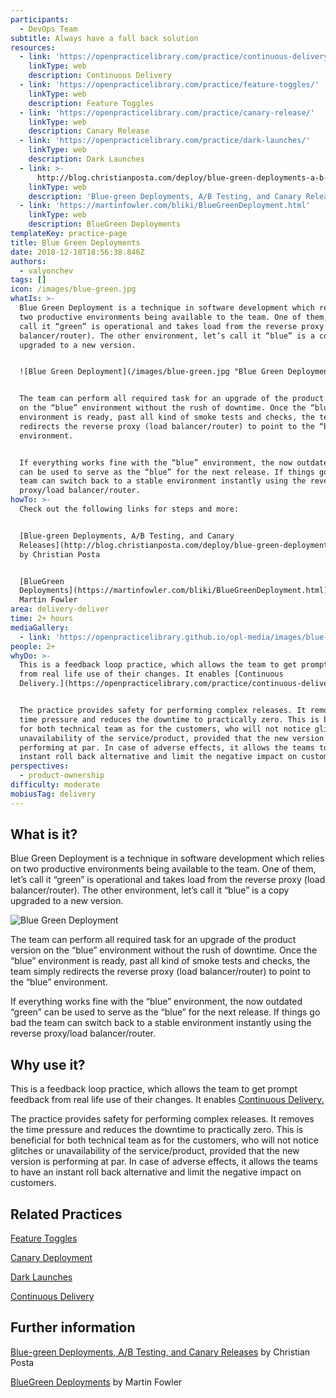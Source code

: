 ```yaml
---
participants:
  - DevOps Team
subtitle: Always have a fall back solution
resources:
  - link: 'https://openpracticelibrary.com/practice/continuous-delivery/'
    linkType: web
    description: Continuous Delivery
  - link: 'https://openpracticelibrary.com/practice/feature-toggles/'
    linkType: web
    description: Feature Toggles
  - link: 'https://openpracticelibrary.com/practice/canary-release/'
    linkType: web
    description: Canary Release
  - link: 'https://openpracticelibrary.com/practice/dark-launches/'
    linkType: web
    description: Dark Launches
  - link: >-
      http://blog.christianposta.com/deploy/blue-green-deployments-a-b-testing-and-canary-releases/
    linkType: web
    description: 'Blue-green Deployments, A/B Testing, and Canary Releases'
  - link: 'https://martinfowler.com/bliki/BlueGreenDeployment.html'
    linkType: web
    description: BlueGreen Deployments
templateKey: practice-page
title: Blue Green Deployments
date: 2018-12-18T18:56:38.846Z
authors:
  - valyonchev
tags: []
icon: /images/blue-green.jpg
whatIs: >-
  Blue Green Deployment is a technique in software development which relies on
  two productive environments being available to the team. One of them, let’s
  call it “green” is operational and takes load from the reverse proxy (load
  balancer/router). The other environment, let’s call it “blue” is a copy
  upgraded to a new version.


  ![Blue Green Deployment](/images/blue-green.jpg "Blue Green Deployment")


  The team can perform all required task for an upgrade of the product version
  on the “blue” environment without the rush of downtime. Once the “blue”
  environment is ready, past all kind of smoke tests and checks, the team simply
  redirects the reverse proxy (load balancer/router) to point to the “blue”
  environment.


  If everything works fine with the “blue” environment, the now outdated “green”
  can be used to serve as the “blue” for the next release. If things go bad the
  team can switch back to a stable environment instantly using the reverse
  proxy/load balancer/router.
howTo: >-
  Check out the following links for steps and more:


  [Blue-green Deployments, A/B Testing, and Canary
  Releases](http://blog.christianposta.com/deploy/blue-green-deployments-a-b-testing-and-canary-releases/)
  by Christian Posta


  [BlueGreen
  Deployments](https://martinfowler.com/bliki/BlueGreenDeployment.html) by
  Martin Fowler
area: delivery-deliver
time: 2+ hours
mediaGallery:
  - link: 'https://openpracticelibrary.github.io/opl-media/images/blue-green.jpg'
people: 2+
whyDo: >-
  This is a feedback loop practice, which allows the team to get prompt feedback
  from real life use of their changes. It enables [Continuous
  Delivery.](https://openpracticelibrary.com/practice/continuous-delivery/)


  The practice provides safety for performing complex releases. It removes the
  time pressure and reduces the downtime to practically zero. This is beneficial
  for both technical team as for the customers, who will not notice glitches or
  unavailability of the service/product, provided that the new version is
  performing at par. In case of adverse effects, it allows the teams to have an
  instant roll back alternative and limit the negative impact on customers.
perspectives:
  - product-ownership
difficulty: moderate
mobiusTag: delivery
---
```

## What is it?

Blue Green Deployment is a technique in software development which relies on two productive environments being available to the team. One of them, let’s call it “green” is operational and takes load from the reverse proxy (load balancer/router). The other environment, let’s call it “blue” is a copy upgraded to a new version.

![Blue Green Deployment](/images/blue-green.jpg "Blue Green Deployment")

The team can perform all required task for an upgrade of the product version on the “blue” environment without the rush of downtime. Once the “blue” environment is ready, past all kind of smoke tests and checks, the team simply redirects the reverse proxy (load balancer/router) to point to the “blue” environment.

If everything works fine with the “blue” environment, the now outdated “green” can be used to serve as the “blue” for the next release. If things go bad the team can switch back to a stable environment instantly using the reverse proxy/load balancer/router.

## Why use it?

This is a feedback loop practice, which allows the team to get prompt feedback from real life use of their changes. It enables [Continuous Delivery.](https://openpracticelibrary.com/practice/continuous-delivery/)

The practice provides safety for performing complex releases. It removes the time pressure and reduces the downtime to practically zero. This is beneficial for both technical team as for the customers, who will not notice glitches or unavailability of the service/product, provided that the new version is performing at par. In case of adverse effects, it allows the teams to have an instant roll back alternative and limit the negative impact on customers.

## Related Practices

[Feature Toggles](https://openpracticelibrary.com/practice/feature-toggles/)

[Canary Deployment ](https://openpracticelibrary.com/practice/canary-release/)

[Dark Launches](https://openpracticelibrary.com/practice/dark-launches/)

[Continuous Delivery](https://openpracticelibrary.com/practice/continuous-delivery/)

## Further information

[Blue-green Deployments, A/B Testing, and Canary Releases](http://blog.christianposta.com/deploy/blue-green-deployments-a-b-testing-and-canary-releases/) by Christian Posta

[BlueGreen Deployments](https://martinfowler.com/bliki/BlueGreenDeployment.html) by Martin Fowler
